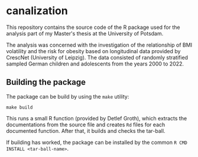 # canalization

This repository contains the source code of the R package used for the analysis part of my Master's thesis at
the University of Potsdam. 

The analysis was concerned with the investigation of the relationship of BMI volatility and the risk for obesity based on longitudinal data provided by CrescNet (University of Leipzig). The data consisted of randomly stratified sampled German children and adolescents from the years 2000 to 2022.     

## Building the package

The package can be build by using the `make` utility:

```
make build
```

This runs a small R function (provided by Detlef Groth), which extracts the documentations from the
source file and creates `Rd` files for each documented function. After that, it builds and checks the tar-ball.

If building has worked, the package can be installed by the common `R CMD INSTALL <tar-ball-name>`.
